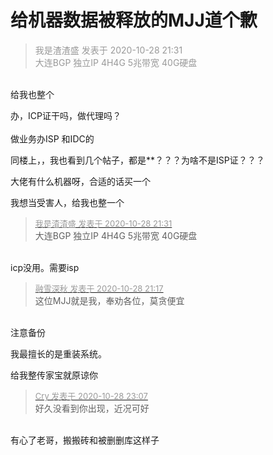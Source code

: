 # 给机器数据被释放的MJJ道个歉


<div class="quote"><blockquote><font color="#999999">我是渣渣盛 发表于 2020-10-28 21:31</font><br />
<font color="#999999">大连BGP 独立IP 4H4G 5兆带宽 40G硬盘</font></blockquote></div><br />
给我也整个

办，ICP证干吗，做代理吗？<br />
<br />
做业务办ISP 和IDC的

同楼上，，我也看到几个帖子，都是**？？？为啥不是ISP证？？？

大佬有什么机器呀，合适的话买一个

我想当受害人，给我也整一个

<div class="quote"><blockquote><font size="2"><a href="https://www.hostloc.com/forum.php?mod=redirect&amp;goto=findpost&amp;pid=9366396&amp;ptid=759565" target="_blank"><font color="#999999">我是渣渣盛 发表于 2020-10-28 21:31</font></a></font><br />
大连BGP 独立IP 4H4G 5兆带宽 40G硬盘</blockquote></div><br />
icp没用。需要isp

<div class="quote"><blockquote><font size="2"><a href="https://www.hostloc.com/forum.php?mod=redirect&amp;goto=findpost&amp;pid=9366322&amp;ptid=759565" target="_blank"><font color="#999999">融雪深秋 发表于 2020-10-28 21:17</font></a></font><br />
这位MJJ就是我，奉劝各位，莫贪便宜</blockquote></div><br />
注意备份 

我最擅长的是重装系统。<br />


给我整传家宝就原谅你<img src="static/image/smiley/default/lol.gif" smilieid="12" border="0" alt="" /> 

<div class="quote"><blockquote><font size="2"><a href="https://www.hostloc.com/forum.php?mod=redirect&amp;goto=findpost&amp;pid=9366782&amp;ptid=759565" target="_blank"><font color="#999999">Cry 发表于 2020-10-28 23:07</font></a></font><br />
好久没看到你出现，近况可好</blockquote></div><br />
有心了老哥，搬搬砖和被删删库这样子<img src="static/image/smiley/default/sad.gif" smilieid="2" border="0" alt="" />
